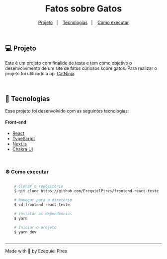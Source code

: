 <h1 align="center">Fatos sobre Gatos</h1>

<p align="center">
  <a href="#computer-projeto">Projeto</a>&nbsp;&nbsp;&nbsp;|&nbsp;&nbsp;&nbsp;
  <a href="#rocket-tecnologias">Tecnologias</a>&nbsp;&nbsp;&nbsp;|&nbsp;&nbsp;&nbsp;
  <a href="#gear-como-executar">Como executar</a>
</p>

<br/>

## :computer: Projeto

Este é um projeto com finalide de teste e tem como objetivo o desenvolvimento de um site de fatos curiosos sobre gatos. Para realizar o projeto foi utilizado a api [CatNinja](https://catfact.ninja/).

<br/>

## :rocket: Tecnologias
Esse projeto foi desenvolvido com as seguintes tecnologias:

#### Front-end
- [React](https://pt-br.reactjs.org/)
- [TypeScript](https://www.typescriptlang.org/)
- [Next.js](https://nextjs.org/)
- [Chakra UI](https://chakra-ui.com/)

<br/>

### :gear: Como executar


```bash

    # Clonar o repositório
    $ git clone https://github.com/EzequielPires/frontend-react-teste

    # Navegar para o diretório
    $ cd frontend-react-teste
    
    # instalar as dependências
    $ yarn

    # Iniciar o projeto
    $ yarn dev
   
```

---

Made with :black_heart: by Ezequiel Pires
